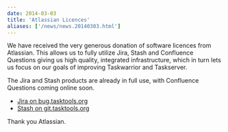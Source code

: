 ```yaml
---
date: 2014-03-03
title: 'Atlassian Licences'
aliases: ['/news/news.20140303.html']
---
```

<div class="col-md-8 main">
 <div class="row">
  <p>
   We have received the very generous donation of software licences
            from Atlassian.  This allows us to fully utilize Jira, Stash and
            Confluence Questions giving us high quality, integrated
            infrastructure, which in turn lets us focus on our goals of
            improving Taskwarrior and Taskserver.
  </p>
  <p>
   The Jira and Stash products are already in full use, with
            Confluence Questions coming online soon.
  </p>
  <ul class="list-unstyled">
   <li>
    <a href="http://bug.tasktools.org">
     Jira on bug.tasktools.org
    </a>
   </li>
   <li>
    <a href="http://git.tasktools.org">
     Stash on git.tasktools.org
    </a>
   </li>
  </ul>
  <p>
   Thank you Atlassian.
  </p>
 </div>
</div>


